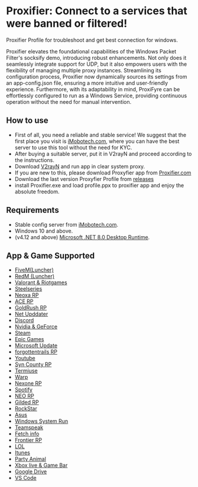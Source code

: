# Proxifier: Connect to a services that were banned or filtered!
Proxifier Profile for troubleshoot and get best connection for windows.

Proxifier elevates the foundational capabilities of the Windows Packet Filter's socksify demo, introducing robust enhancements. Not only does it seamlessly integrate support for UDP, but it also empowers users with the flexibility of managing multiple proxy instances. Streamlining its configuration process, Proxifier now dynamically sources its settings from an app-config.json file, ensuring a more intuitive and user-friendly experience. Furthermore, with its adaptability in mind, ProxiFyre can be effortlessly configured to run as a Windows Service, providing continuous operation without the need for manual intervention.


## How to use
- First of all, you need a reliable and stable service! We suggest that the first place you visit is [iMobotech.com](https://imobotech.com/), where you can have the best server to use this tool without the need for KYC.
- After buying a suitable server, put it in V2rayN and proceed according to the instructions.
- Download [V2rayN](https://github.com/Alighandchi/v2rayN) and run app in clear system proxy.
- If you are new to this, please download Proxyfier app from [Proxifier.com](https://www.proxifier.com/download/)
- Download the last version Proxyfier Profile from [releases](https://github.com/Alighandchi/Proxifier/releases)
- install Proxifier.exe and load profile.ppx to proxifier app and enjoy the absolute freedom.

## Requirements  
- Stable config server from [iMobotech.com](https://imobotech.com/).
- Windows 10 and above.
- (v4.12 and above) [Microsoft .NET 8.0 Desktop Runtime](https://dotnet.microsoft.com/en-us/download/dotnet/8.0).


## App & Game Supported
- [FiveM(Luncher)](https://fivem.net/)
- [RedM (Luncher)](https://redm.net/)
- [Valorant & Riotgames](https://playvalorant.com/)
- [Steelseries](https://steelseries.com/)
- [Neoxa RP](https://neoxa.net/)
- [ACE RP](https://acecommunity.ir/)
- [GoldRush RP](https://goldrushroleplay.com/)
- [Net Upddater](https://microsoft.com/)
- [Discord](Discord.com)
- [Nvidia & GeForce](https://www.nvidia.com/)
- [Steam](https://steamcommunity.com/)
- [Epic Games](https://store.epicgames.com/)
- [Microsoft Update](https://support.microsoft.com/)
- [forgottentrails RP](cfx.re/join/apkkkz)
- [Youtube](https://www.youtube.com/)
- [Syn County RP](cfx.re/join/5z4x77)
- [Termiuse](https://termius.com/)
- [Warp](https://cloudflarewarp.com/)
- [Nexone RP]()
- [Spotify](https://open.spotify.com/)
- [NEO RP](https://discord.gg/cmrudS7xMh)
- [Gilded RP](cfx.re/join/j33b84)
- [RockStar](https://www.rockstargames.com/)
- [Asus](https://www.asus.com/)
- [Windows System Run]()
- [Teamspeak](https://www.teamspeak.com/en/)
- [Fetch info]()
- [Frontier RP](cfx.re/join/zg38zd)
- [LOL](https://www.leagueoflegends.com/)
- [Itunes](https://www.apple.com/itunes/)
- [Party Animal](https://partyanimalsgame.com/)
- [Xbox live & Game Bar](https://www.xbox.com/)
- [Google Drive](drive.google.com)
- [VS Code](https://code.visualstudio.com/)
